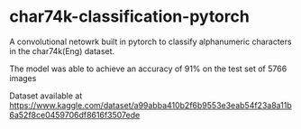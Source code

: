 # char74k-classification-pytorch

A convolutional netowrk built in pytorch to classify alphanumeric characters in the char74k(Eng) dataset.

The model was able to achieve an accuracy of 91% on the test set of 5766 images

Dataset available at https://www.kaggle.com/dataset/a99abba410b2f6b9553e3eab54f23a8a11b6a52f8ce0459706df8616f3507ede
